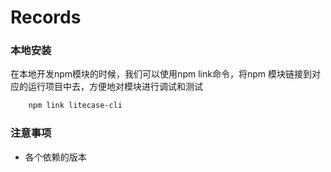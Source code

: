 # Records

### 本地安装

在本地开发npm模块的时候，我们可以使用npm link命令，将npm 模块链接到对应的运行项目中去，方便地对模块进行调试和测试

```sh
    npm link litecase-cli 
```

### 注意事项

- 各个依赖的版本